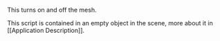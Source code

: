 This turns on and off the mesh.

This script is contained in an empty object in the scene, more about it in [[Application Description]].